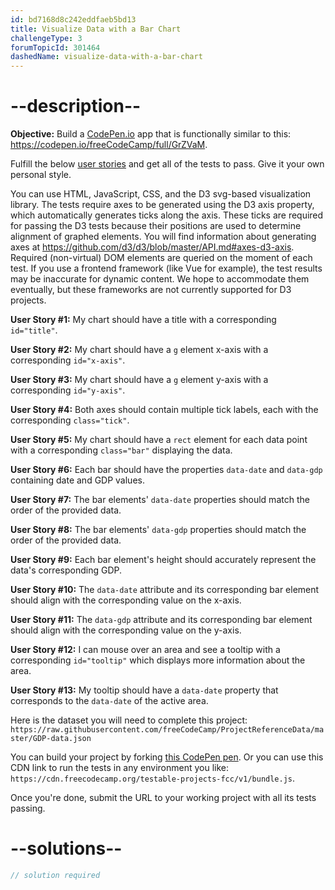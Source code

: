 ```yaml
---
id: bd7168d8c242eddfaeb5bd13
title: Visualize Data with a Bar Chart
challengeType: 3
forumTopicId: 301464
dashedName: visualize-data-with-a-bar-chart
---
```


# --description--

**Objective:** Build a [CodePen.io](https://codepen.io) app that is functionally similar to this: <https://codepen.io/freeCodeCamp/full/GrZVaM>.

Fulfill the below [user stories](https://en.wikipedia.org/wiki/User_story) and get all of the tests to pass. Give it your own personal style.

You can use HTML, JavaScript, CSS, and the D3 svg-based visualization library. The tests require axes to be generated using the D3 axis property, which automatically generates ticks along the axis. These ticks are required for passing the D3 tests because their positions are used to determine alignment of graphed elements. You will find information about generating axes at <https://github.com/d3/d3/blob/master/API.md#axes-d3-axis>. Required (non-virtual) DOM elements are queried on the moment of each test. If you use a frontend framework (like Vue for example), the test results may be inaccurate for dynamic content. We hope to accommodate them eventually, but these frameworks are not currently supported for D3 projects.

**User Story #1:** My chart should have a title with a corresponding `id="title"`.

**User Story #2:** My chart should have a `g` element x-axis with a corresponding `id="x-axis"`.

**User Story #3:** My chart should have a `g` element y-axis with a corresponding `id="y-axis"`.

**User Story #4:** Both axes should contain multiple tick labels, each with the corresponding `class="tick"`.

**User Story #5:** My chart should have a `rect` element for each data point with a corresponding `class="bar"` displaying the data.

**User Story #6:** Each bar should have the properties `data-date` and `data-gdp` containing date and GDP values.

**User Story #7:** The bar elements' `data-date` properties should match the order of the provided data.

**User Story #8:** The bar elements' `data-gdp` properties should match the order of the provided data.

**User Story #9:** Each bar element's height should accurately represent the data's corresponding GDP.

**User Story #10:** The `data-date` attribute and its corresponding bar element should align with the corresponding value on the x-axis.

**User Story #11:** The `data-gdp` attribute and its corresponding bar element should align with the corresponding value on the y-axis.

**User Story #12:** I can mouse over an area and see a tooltip with a corresponding `id="tooltip"` which displays more information about the area.

**User Story #13:** My tooltip should have a `data-date` property that corresponds to the `data-date` of the active area.

Here is the dataset you will need to complete this project: `https://raw.githubusercontent.com/freeCodeCamp/ProjectReferenceData/master/GDP-data.json`

You can build your project by forking [this CodePen pen](https://codepen.io/freeCodeCamp/pen/MJjpwO). Or you can use this CDN link to run the tests in any environment you like: `https://cdn.freecodecamp.org/testable-projects-fcc/v1/bundle.js`.

Once you're done, submit the URL to your working project with all its tests passing.

# --solutions--

```js
// solution required
```